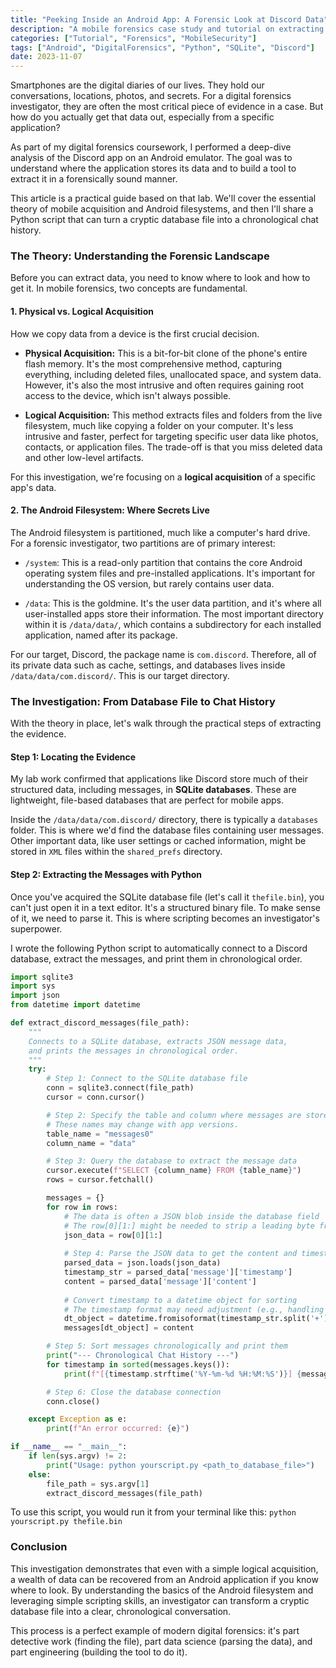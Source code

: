 ```yaml
---
title: "Peeking Inside an Android App: A Forensic Look at Discord Data"
description: "A mobile forensics case study and tutorial on extracting chat messages from an Android app's database using Python and command-line knowledge."
categories: ["Tutorial", "Forensics", "MobileSecurity"]
tags: ["Android", "DigitalForensics", "Python", "SQLite", "Discord"]
date: 2023-11-07
---
```


Smartphones are the digital diaries of our lives. They hold our conversations, locations, photos, and secrets. For a digital forensics investigator, they are often the most critical piece of evidence in a case. But how do you actually get that data out, especially from a specific application?

As part of my digital forensics coursework, I performed a deep-dive analysis of the Discord app on an Android emulator. The goal was to understand where the application stores its data and to build a tool to extract it in a forensically sound manner.

This article is a practical guide based on that lab. We'll cover the essential theory of mobile acquisition and Android filesystems, and then I'll share a Python script that can turn a cryptic database file into a chronological chat history.

### The Theory: Understanding the Forensic Landscape

Before you can extract data, you need to know where to look and how to get it. In mobile forensics, two concepts are fundamental.

#### 1. Physical vs. Logical Acquisition

How we copy data from a device is the first crucial decision.

-   **Physical Acquisition:** This is a bit-for-bit clone of the phone's entire flash memory. It's the most comprehensive method, capturing everything, including deleted files, unallocated space, and system data. However, it's also the most intrusive and often requires gaining root access to the device, which isn't always possible.

-   **Logical Acquisition:** This method extracts files and folders from the live filesystem, much like copying a folder on your computer. It's less intrusive and faster, perfect for targeting specific user data like photos, contacts, or application files. The trade-off is that you miss deleted data and other low-level artifacts.

For this investigation, we're focusing on a **logical acquisition** of a specific app's data.

#### 2. The Android Filesystem: Where Secrets Live

The Android filesystem is partitioned, much like a computer's hard drive. For a forensic investigator, two partitions are of primary interest:

-   `/system`: This is a read-only partition that contains the core Android operating system files and pre-installed applications. It's important for understanding the OS version, but rarely contains user data.

-   `/data`: This is the goldmine. It's the user data partition, and it's where all user-installed apps store their information. The most important directory within it is `/data/data/`, which contains a subdirectory for each installed application, named after its package.

For our target, Discord, the package name is `com.discord`. Therefore, all of its private data such as cache, settings, and databases lives inside `/data/data/com.discord/`. This is our target directory.

### The Investigation: From Database File to Chat History

With the theory in place, let's walk through the practical steps of extracting the evidence.

#### Step 1: Locating the Evidence

My lab work confirmed that applications like Discord store much of their structured data, including messages, in **SQLite databases**. These are lightweight, file-based databases that are perfect for mobile apps.

Inside the `/data/data/com.discord/` directory, there is typically a `databases` folder. This is where we'd find the database files containing user messages. Other important data, like user settings or cached information, might be stored in `XML` files within the `shared_prefs` directory.

#### Step 2: Extracting the Messages with Python

Once you've acquired the SQLite database file (let's call it `thefile.bin`), you can't just open it in a text editor. It's a structured binary file. To make sense of it, we need to parse it. This is where scripting becomes an investigator's superpower.

I wrote the following Python script to automatically connect to a Discord database, extract the messages, and print them in chronological order.

```python
import sqlite3
import sys
import json
from datetime import datetime

def extract_discord_messages(file_path):
    """
    Connects to a SQLite database, extracts JSON message data,
    and prints the messages in chronological order.
    """
    try:
        # Step 1: Connect to the SQLite database file
        conn = sqlite3.connect(file_path)
        cursor = conn.cursor()

        # Step 2: Specify the table and column where messages are stored
        # These names may change with app versions.
        table_name = "messages0" 
        column_name = "data" 

        # Step 3: Query the database to extract the message data
        cursor.execute(f"SELECT {column_name} FROM {table_name}")
        rows = cursor.fetchall()

        messages = {}
        for row in rows:
            # The data is often a JSON blob inside the database field
            # The row[0][1:] might be needed to strip a leading byte from the blob
            json_data = row[0][1:] 
            
            # Step 4: Parse the JSON data to get the content and timestamp
            parsed_data = json.loads(json_data)
            timestamp_str = parsed_data['message']['timestamp']
            content = parsed_data['message']['content']
            
            # Convert timestamp to a datetime object for sorting
            # The timestamp format may need adjustment (e.g., handling timezones)
            dt_object = datetime.fromisoformat(timestamp_str.split('+')[0])
            messages[dt_object] = content

        # Step 5: Sort messages chronologically and print them
        print("--- Chronological Chat History ---")
        for timestamp in sorted(messages.keys()):
            print(f"[{timestamp.strftime('%Y-%m-%d %H:%M:%S')}] {messages[timestamp]}")

        # Step 6: Close the database connection
        conn.close()

    except Exception as e:
        print(f"An error occurred: {e}")

if __name__ == "__main__":
    if len(sys.argv) != 2:
        print("Usage: python yourscript.py <path_to_database_file>")
    else:
        file_path = sys.argv[1]
        extract_discord_messages(file_path)
```

To use this script, you would run it from your terminal like this:
`python yourscript.py thefile.bin`

### Conclusion

This investigation demonstrates that even with a simple logical acquisition, a wealth of data can be recovered from an Android application if you know where to look. By understanding the basics of the Android filesystem and leveraging simple scripting skills, an investigator can transform a cryptic database file into a clear, chronological conversation.

This process is a perfect example of modern digital forensics: it's part detective work (finding the file), part data science (parsing the data), and part engineering (building the tool to do it).